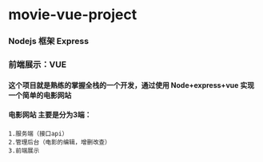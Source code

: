 # movie-vue-project
### Nodejs 框架 Express
### 前端展示：VUE

#### 这个项目就是熟练的掌握全栈的一个开发，通过使用 Node+express+vue 实现一个简单的电影网站
#### 电影网站 主要是分为3端：
    1.服务端（接口api）
    2.管理后台（电影的编辑，增删改查）
    3.前端展示
